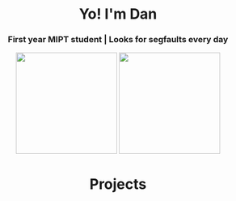<h1 align="center">Yo! I'm Dan</h1>
<h3 align="center">First year MIPT student | Looks for segfaults every day</h3>

<p align="center">
  <img height=200 src="https://github-readme-stats.vercel.app/api/top-langs/?username=daniilgriga&layout=compact&theme=dark" />
  <img height=200 src="https://github-readme-stats-ouuan.vercel.app/api?username=daniilgriga&theme=dark&hide_rank=true">
</p>

<h1 align="center">Projects</h1>
